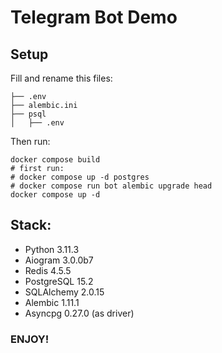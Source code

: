 # Telegram Bot Demo
## Setup
Fill and rename this files:
```
├── .env
├── alembic.ini
├── psql
│   ├── .env
```
Then run:
```shell
docker compose build
# first run:
# docker compose up -d postgres
# docker compose run bot alembic upgrade head
docker compose up -d
```
## Stack:
* Python 3.11.3
* Aiogram 3.0.0b7
* Redis 4.5.5
* PostgreSQL 15.2
* SQLAlchemy 2.0.15
* Alembic 1.11.1
* Asyncpg 0.27.0 (as driver)
### ENJOY!

